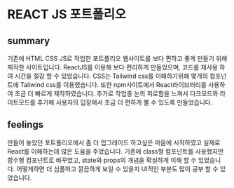 # REACT JS 포트폴리오

## summary
기존에 HTML CSS JS로 작업한 포트폴리오 웹사이트를 보다 편하고 좋게 만들기 위해 제작한 사이트입니다.
          ReactJS를 이용해 보다 편리하게 만들었으며, 코드를 재사용 하여 시간을 절감 할 수 있었습니다.
          CSS는 Tailwind css를 이해하기위해 몇개의 컴포넌트에 Tailwind css를 이용했습니다.
          또한 npm사이트에서 React라이브러리를 사용하여 조금 더 빠르게 제작하였습니다.
          추가로 작업중 눈의 피로함을 느껴서 다크모드와 라이트모드를 추가해 사용자의 입장에서 조금 더 편하게 볼 수 있도록
          만들었습니다.
          
## feelings
만들어 놓았던 포트폴리오에서 좀 더 업그레이드 하고싶은 마음에 시작하였고 실제로 React를 이해하는데
          많은 도움을 주었습니다. 기존에 class형 컴포넌트를 사용했지만 함수형 컴포넌트로 바꾸었고,
           state와 props의 개념을 확실하게 이해 할 수 있었습니다. 어떻게하면 더 심플하고 깔끔하게 보일 수 있을지 UI적인
           부분도 많이 공부 할 수 있었습니다.
